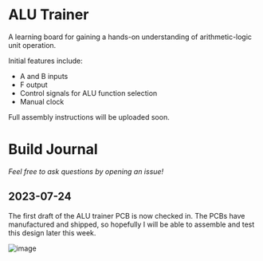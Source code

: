 # ALU Trainer

A learning board for gaining a hands-on understanding of arithmetic-logic unit operation.

Initial features include:
- A and B inputs
- F output
- Control signals for ALU function selection
- Manual clock

Full assembly instructions will be uploaded soon.

# Build Journal

_Feel free to ask questions by opening an issue!_

## 2023-07-24

The first draft of the ALU trainer PCB is now checked in. The PCBs have manufactured and shipped, so hopefully I will be able to assemble and test this design later this week.

![image](https://github.com/dslik/protonema/assets/5757591/0b3c2193-0d05-4bc8-82e5-b252ea84a457)


